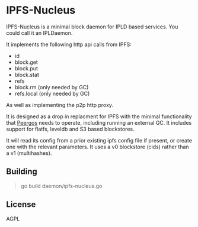 # IPFS-Nucleus

IPFS-Nucleus is a minimal block daemon for IPLD based services. You could call it an IPLDaemon.

It implements the following http api calls from IPFS:
* id
* block.get
* block.put
* block.stat
* refs
* block.rm (only needed by GC)
* refs.local (only needed by GC)

As well as implementing the p2p http proxy.

It is designed as a drop in replacment for IPFS with the minimal functionality that [Peergos](https://github.com/peergos/peergos) needs to operate, including running an external GC. It includes support for flatfs, leveldb and S3 based blockstores.

It will read its config from a prior existing ipfs config file if present, or create one with the relevant parameters. It uses a v0 blockstore (cids) rather than a v1 (multihashes).

## Building
> go build daemon/ipfs-nucleus.go

## License

AGPL
